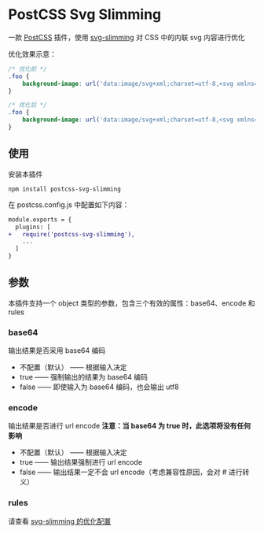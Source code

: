 # PostCSS Svg Slimming

一款 [PostCSS](https://github.com/postcss/postcss) 插件，使用 [svg-slimming](https://github.com/benboba/svg-slimming) 对 CSS 中的内联 svg 内容进行优化

优化效果示意：

```css
/* 优化前 */
.foo {
    background-image: url('data:image/svg+xml;charset=utf-8,<svg xmlns="http://www.w3.org/2000/svg"><rect width="100px" height="100px" fill="#ff0000"></rect></svg>');
}
```

```css
/* 优化后 */
.foo {
    background-image: url('data:image/svg+xml;charset=utf-8,<svg xmlns="http://www.w3.org/2000/svg"><path fill="red" d="M0,0H100V100H0z"/></svg>');
}
```

## 使用

安装本插件

```
npm install postcss-svg-slimming
```

在 postcss.config.js 中配置如下内容：

```diff
module.exports = {
  plugins: [
+   require('postcss-svg-slimming'),
    ...
  ]
}
```

## 参数

本插件支持一个 object 类型的参数，包含三个有效的属性：base64、encode 和 rules

### base64

输出结果是否采用 base64 编码

* 不配置（默认） —— 根据输入决定
* true —— 强制输出的结果为 base64 编码
* false —— 即使输入为 base64 编码，也会输出 utf8

### encode

输出结果是否进行 url encode
**注意：当 base64 为 true 时，此选项将没有任何影响**

* 不配置（默认） —— 根据输入决定
* true —— 输出结果强制进行 url encode
* false —— 输出结果一定不会 url encode（考虑兼容性原因，会对 # 进行转义）

### rules

请查看 [svg-slimming 的优化配置](https://github.com/benboba/svg-slimming)
